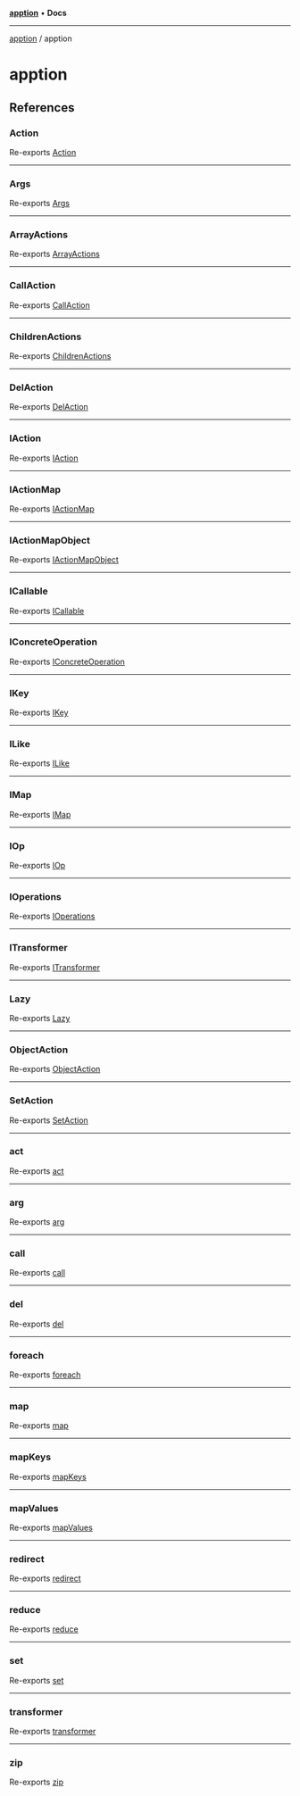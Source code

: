 [**apption**](../README.md) • **Docs**

***

[apption](../modules.md) / apption

# apption

## References

### Action

Re-exports [Action](../action/classes/Action.md)

***

### Args

Re-exports [Args](../action/classes/Args.md)

***

### ArrayActions

Re-exports [ArrayActions](../array/classes/ArrayActions.md)

***

### CallAction

Re-exports [CallAction](../action/classes/CallAction.md)

***

### ChildrenActions

Re-exports [ChildrenActions](../array/classes/ChildrenActions.md)

***

### DelAction

Re-exports [DelAction](../action/classes/DelAction.md)

***

### IAction

Re-exports [IAction](../action/interfaces/IAction.md)

***

### IActionMap

Re-exports [IActionMap](../action/type-aliases/IActionMap.md)

***

### IActionMapObject

Re-exports [IActionMapObject](../action/type-aliases/IActionMapObject.md)

***

### ICallable

Re-exports [ICallable](../action/interfaces/ICallable.md)

***

### IConcreteOperation

Re-exports [IConcreteOperation](../action/type-aliases/IConcreteOperation.md)

***

### IKey

Re-exports [IKey](../action/type-aliases/IKey.md)

***

### ILike

Re-exports [ILike](../middleware/type-aliases/ILike.md)

***

### IMap

Re-exports [IMap](../action/interfaces/IMap.md)

***

### IOp

Re-exports [IOp](../middleware/type-aliases/IOp.md)

***

### IOperations

Re-exports [IOperations](../action/type-aliases/IOperations.md)

***

### ITransformer

Re-exports [ITransformer](../middleware/interfaces/ITransformer.md)

***

### Lazy

Re-exports [Lazy](../action/classes/Lazy.md)

***

### ObjectAction

Re-exports [ObjectAction](../action/classes/ObjectAction.md)

***

### SetAction

Re-exports [SetAction](../action/classes/SetAction.md)

***

### act

Re-exports [act](../action/functions/act.md)

***

### arg

Re-exports [arg](../middleware/functions/arg.md)

***

### call

Re-exports [call](../action/functions/call.md)

***

### del

Re-exports [del](../action/functions/del.md)

***

### foreach

Re-exports [foreach](../object/functions/foreach.md)

***

### map

Re-exports [map](../object/functions/map.md)

***

### mapKeys

Re-exports [mapKeys](../object/functions/mapKeys.md)

***

### mapValues

Re-exports [mapValues](../object/functions/mapValues.md)

***

### redirect

Re-exports [redirect](../middleware/functions/redirect.md)

***

### reduce

Re-exports [reduce](../object/functions/reduce.md)

***

### set

Re-exports [set](../action/functions/set.md)

***

### transformer

Re-exports [transformer](../middleware/functions/transformer.md)

***

### zip

Re-exports [zip](../object/functions/zip.md)

